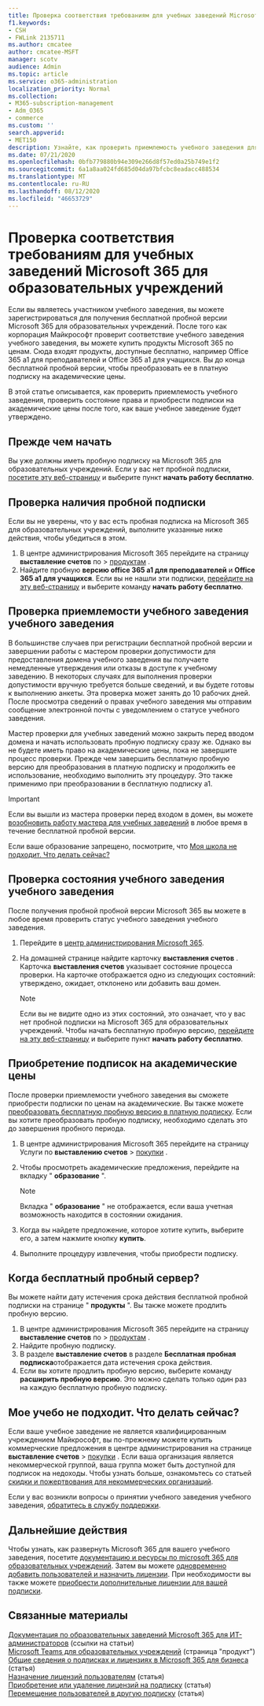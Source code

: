 ```yaml
---
title: Проверка соответствия требованиям для учебных заведений Microsoft 365 для образовательных учреждений
f1.keywords:
- CSH
- FWLink 2135711
ms.author: cmcatee
author: cmcatee-MSFT
manager: scotv
audience: Admin
ms.topic: article
ms.service: o365-administration
localization_priority: Normal
ms.collection:
- M365-subscription-management
- Adm_O365
- commerce
ms.custom: ''
search.appverid:
- MET150
description: Узнайте, как проверить приемлемость учебного заведения для учебных заведений Microsoft 365 для образовательных учреждений.
ms.date: 07/21/2020
ms.openlocfilehash: 0bfb779880b94e309e266d8f57ed0a25b749e1f2
ms.sourcegitcommit: 6a1a8aa024fd685d04da97bfcbc8eadacc488534
ms.translationtype: MT
ms.contentlocale: ru-RU
ms.lasthandoff: 08/12/2020
ms.locfileid: "46653729"
---
```

# <a name="verify-academic-eligibility-for-microsoft-365-education-subscriptions"></a>Проверка соответствия требованиям для учебных заведений Microsoft 365 для образовательных учреждений

Если вы являетесь участником учебного заведения, вы можете зарегистрироваться для получения бесплатной пробной версии Microsoft 365 для образовательных учреждений. После того как корпорация Майкрософт проверит соответствие учебного заведения учебного заведения, вы можете купить продукты Microsoft 365 по ценам. Сюда входят продукты, доступные бесплатно, например Office 365 a1 для преподавателей и Office 365 a1 для учащихся. Вы до конца бесплатной пробной версии, чтобы преобразовать ее в платную подписку на академические цены.

В этой статье описывается, как проверить приемлемость учебного заведения, проверить состояние права и приобрести подписки на академические цены после того, как ваше учебное заведение будет утверждено.

## <a name="before-you-begin"></a>Прежде чем начать

Вы уже должны иметь пробную подписку на Microsoft 365 для образовательных учреждений. Если у вас нет пробной подписки, [посетите эту веб-страницу](https://www.microsoft.com/microsoft-365/academic/compare-office-365-education-plans?activetab=tab%3aprimaryr1) и выберите пункт **начать работу бесплатно**.

## <a name="verify-that-you-have-a-trial-subscription"></a>Проверка наличия пробной подписки

Если вы не уверены, что у вас есть пробная подписка на Microsoft 365 для образовательных учреждений, выполните указанные ниже действия, чтобы убедиться в этом.

1. В центре администрирования Microsoft 365 перейдите на страницу **выставление счетов** по \> <a href="https://go.microsoft.com/fwlink/p/?linkid=842054" target="_blank">продуктам</a> .
2. Найдите пробную **версию office 365 a1 для преподавателей** и **Office 365 a1 для учащихся**. Если вы не нашли эти подписки, [перейдите на эту веб-страницу](https://www.microsoft.com/microsoft-365/academic/compare-office-365-education-plans?activetab=tab%3aprimaryr1) и выберите команду **начать работу бесплатно**.

## <a name="verify-your-schools-academic-eligibility"></a>Проверка приемлемости учебного заведения учебного заведения

В большинстве случаев при регистрации бесплатной пробной версии и завершении работы с мастером проверки допустимости для предоставления домена учебного заведения вы получаете немедленные утверждения или отказы в доступе к учебному заведению. В некоторых случаях для выполнения проверки допустимости вручную требуется больше сведений, и вы будете готовы к выполнению анкеты. Эта проверка может занять до 10 рабочих дней. После просмотра сведений о правах учебного заведения мы отправим сообщение электронной почты с уведомлением о статусе учебного заведения.

Мастер проверки для учебных заведений можно закрыть перед вводом домена и начать использовать пробную подписку сразу же. Однако вы не будете иметь право на академические цены, пока не завершите процесс проверки. Прежде чем завершить бесплатную пробную версию для преобразования в платную подписку и продолжить ее использование, необходимо выполнить эту процедуру. Это также применимо при преобразовании в бесплатную подписку a1.

> [!IMPORTANT]
> Если вы вышли из мастера проверки перед входом в домен, вы можете [возобновить работу мастера для учебных заведений](https://go.microsoft.com/fwlink/p/?linkid=2135255) в любое время в течение бесплатной пробной версии.

Если ваше образование запрещено, посмотрите, что [Моя школа не подходит. Что делать сейчас?](#my-school-isnt-eligible-what-do-i-do-now)

## <a name="check-the-status-of-your-schools-academic-eligibility"></a>Проверка состояния учебного заведения учебного заведения

После получения пробной пробной версии Microsoft 365 вы можете в любое время проверить статус учебного заведения учебного заведения.

1. Перейдите в [центр администрирования Microsoft 365](https://go.microsoft.com/fwlink/p/?linkid=2024339).
2. На домашней странице найдите карточку **выставления счетов** . \
    Карточка **выставления счетов** указывает состояние процесса проверки. На карточке отображается одно из следующих состояний: утверждено, ожидает, отклонено или добавить ваш домен.

    > [!NOTE]
    > Если вы не видите одно из этих состояний, это означает, что у вас нет пробной подписки на Microsoft 365 для образовательных учреждений. Чтобы начать бесплатную пробную версию, [перейдите на эту веб-страницу](https://www.microsoft.com/microsoft-365/academic/compare-office-365-education-plans?activetab=tab%3aprimaryr1) и выберите пункт **начать работу бесплатно**.

## <a name="buy-subscriptions-at-academic-prices"></a>Приобретение подписок на академические цены

После проверки приемлемости учебного заведения вы сможете приобрести подписки по ценам на академические. Вы также можете [преобразовать бесплатную пробную версию в платную подписку](https://docs.microsoft.com/microsoft-365/commerce/buy-a-subscription-from-your-free-trial). Если вы хотите преобразовать пробную подписку, необходимо сделать это до завершения пробного периода.

1. В центре администрирования Microsoft 365 перейдите на страницу Услуги по **выставлению счетов** \> <a href="https://go.microsoft.com/fwlink/p/?linkid=868433" target="_blank">покупки</a> .
2. Чтобы просмотреть академические предложения, перейдите на вкладку " **образование** ".

    > [!NOTE]
    > Вкладка " **образование** " не отображается, если ваша учетная возможность находится в состоянии ожидания.

3. Когда вы найдете предложение, которое хотите купить, выберите его, а затем нажмите кнопку **купить**.
4. Выполните процедуру извлечения, чтобы приобрести подписку.

## <a name="when-does-my-free-trial-end"></a>Когда бесплатный пробный сервер?

Вы можете найти дату истечения срока действия бесплатной пробной подписки на странице " **продукты** ". Вы также можете продлить пробную версию.

1. В центре администрирования Microsoft 365 перейдите на страницу **выставление счетов** по \> <a href="https://go.microsoft.com/fwlink/p/?linkid=842054" target="_blank">продуктам</a> .
2. Найдите пробную подписку.
3. В разделе **выставление счетов** в разделе **Бесплатная пробная подписка**отображается дата истечения срока действия.
4. Если вы хотите продлить пробную версию, выберите команду **расширить пробную версию**. Это можно сделать только один раз на каждую бесплатную пробную подписку.

## <a name="my-school-isnt-eligible-what-do-i-do-now"></a>Мое учебо не подходит. Что делать сейчас?

Если ваше учебное заведение не является квалифицированным учреждением Майкрософт, вы по-прежнему можете купить коммерческие предложения в центре администрирования на странице **выставление счетов** \> <a href="https://go.microsoft.com/fwlink/p/?linkid=868433" target="_blank">покупки</a> . Если ваша организация является некоммерческой группой, ваша группа может быть доступной для подписок на недоходы. Чтобы узнать больше, ознакомьтесь со статьей [скидки и пожертвования для некоммерческих организаций](https://www.microsoft.com/nonprofits/eligibility).

Если у вас возникли вопросы о принятии учебного заведения учебного заведения, [обратитесь в службу поддержки](../../admin/contact-support-for-business-products.md).

## <a name="next-steps"></a>Дальнейшие действия

Чтобы узнать, как развернуть Microsoft 365 для вашего учебного заведения, посетите [документацию и ресурсы по microsoft 365 для образовательных учреждений](https://docs.microsoft.com/microsoft-365/education/deploy/). Затем вы можете [одновременно добавить пользователей и назначить лицензии](../../admin/add-users/add-users.md). При необходимости вы также можете [приобрести дополнительные лицензии для вашей подписки](../licenses/buy-licenses.md).

## <a name="related-content"></a>Связанные материалы

[Документация по образовательных заведений Microsoft 365 для ИТ-администраторов](https://docs.microsoft.com/education/itadmins) (ссылки на статьи) \
[Microsoft Teams для образовательных учреждений](https://microsoft.com/education/products/teams/default.aspx) (страница "продукт") \
[Общие сведения о подписках и лицензиях в Microsoft 365 для бизнеса](../licenses/subscriptions-and-licenses.md) (статья) \
[Назначение лицензий пользователям](../../admin/manage/assign-licenses-to-users.md) (статья) \
[Приобретение или удаление лицензий на подписку](../licenses/buy-licenses.md) (статья) \
[Перемещение пользователей в другую подписку](move-users-different-subscription.md) (статья)

